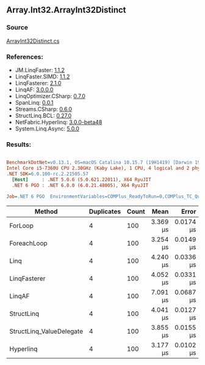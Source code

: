 ﻿## Array.Int32.ArrayInt32Distinct

### Source
[ArrayInt32Distinct.cs](../LinqBenchmarks/Array/Int32/ArrayInt32Distinct.cs)

### References:
- JM.LinqFaster: [1.1.2](https://www.nuget.org/packages/JM.LinqFaster/1.1.2)
- LinqFaster.SIMD: [1.1.2](https://www.nuget.org/packages/LinqFaster.SIMD/1.0.3)
- LinqFasterer: [2.1.0](https://www.nuget.org/packages/LinqFasterer/2.1.0)
- LinqAF: [3.0.0.0](https://www.nuget.org/packages/LinqAF/3.0.0.0)
- LinqOptimizer.CSharp: [0.7.0](https://www.nuget.org/packages/LinqOptimizer.CSharp/0.7.0)
- SpanLinq: [0.0.1](https://www.nuget.org/packages/SpanLinq/0.0.1)
- Streams.CSharp: [0.6.0](https://www.nuget.org/packages/Streams.CSharp/0.6.0)
- StructLinq.BCL: [0.27.0](https://www.nuget.org/packages/StructLinq/0.27.0)
- NetFabric.Hyperlinq: [3.0.0-beta48](https://www.nuget.org/packages/NetFabric.Hyperlinq/3.0.0-beta48)
- System.Linq.Async: [5.0.0](https://www.nuget.org/packages/System.Linq.Async/5.0.0)

### Results:
``` ini

BenchmarkDotNet=v0.13.1, OS=macOS Catalina 10.15.7 (19H1419) [Darwin 19.6.0]
Intel Core i5-7360U CPU 2.30GHz (Kaby Lake), 1 CPU, 4 logical and 2 physical cores
.NET SDK=6.0.100-rc.2.21505.57
  [Host]     : .NET 5.0.6 (5.0.621.22011), X64 RyuJIT
  .NET 6 PGO : .NET 6.0.0 (6.0.21.48005), X64 RyuJIT

Job=.NET 6 PGO  EnvironmentVariables=COMPlus_ReadyToRun=0,COMPlus_TC_QuickJitForLoops=1,COMPlus_TieredPGO=1  Runtime=.NET 6.0  

```
|                   Method | Duplicates | Count |     Mean |     Error |    StdDev |        Ratio | RatioSD |  Gen 0 | Allocated |
|------------------------- |----------- |------ |---------:|----------:|----------:|-------------:|--------:|-------:|----------:|
|                  ForLoop |          4 |   100 | 3.369 μs | 0.0174 μs | 0.0163 μs |     baseline |         | 2.8687 |   6,000 B |
|              ForeachLoop |          4 |   100 | 3.254 μs | 0.0149 μs | 0.0132 μs | 1.04x faster |   0.01x | 2.8687 |   6,000 B |
|                     Linq |          4 |   100 | 4.240 μs | 0.0336 μs | 0.0298 μs | 1.26x slower |   0.01x | 2.8610 |   5,992 B |
|             LinqFasterer |          4 |   100 | 4.052 μs | 0.0331 μs | 0.0310 μs | 1.20x slower |   0.01x | 4.4250 |   9,272 B |
|                   LinqAF |          4 |   100 | 7.091 μs | 0.0687 μs | 0.0609 μs | 2.10x slower |   0.02x | 5.9280 |  12,400 B |
|               StructLinq |          4 |   100 | 4.041 μs | 0.0127 μs | 0.0106 μs | 1.20x slower |   0.01x | 0.0153 |      32 B |
| StructLinq_ValueDelegate |          4 |   100 | 3.855 μs | 0.0155 μs | 0.0129 μs | 1.14x slower |   0.01x |      - |         - |
|                Hyperlinq |          4 |   100 | 3.177 μs | 0.0102 μs | 0.0085 μs | 1.06x faster |   0.01x |      - |         - |
